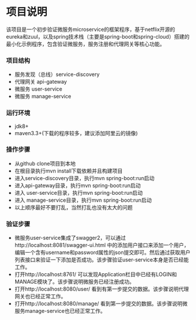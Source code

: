 # 项目说明

该项目是一个初步验证微服务microservice的框架程序，基于netflix开源的eureka和zuul，以及spring技术栈（主要是spring-boot和spring-cloud）搭建的最小化示例程序，包含验证微服务，服务注册和代理网关等核心功能。

### 项目结构

* 服务发现（总线）service-discovery
* 代理网关  api-gateway
* 微服务 user-service
* 微服务 manage-service

### 运行环境

* jdk8+
* maven3.3+(下载的程序较多，建议添加阿里云的镜像)

### 操作步骤

* 从github clone项目到本地
* 在根目录执行mvn install下载依赖并且构建项目
* 进入service-discovery目录，执行mvn spring-boot:run启动
* 进入api-gateway目录，执行mvn spring-boot:run启动
* 进入 user-service目录，执行mvn spring-boot:run启动
* 进入 manage-service目录，执行mvn spring-boot:run启动
* 以上顺序最好不要打乱，当然打乱也没有太大的问题

### 验证步骤

* 微服务user-service集成了swagger2，可以通过http://localhost:8081/swagger-ui.html 中的添加用户接口来添加一个用户，编辑一个含有username和password属性的json提交即可。然后通过获取用户列表接口来验证一下添加是否成功。该步骤验证user-service本身是否已经能工作。
* 打开http://localhost:8761/ 可以发现Application栏目中已经有LOGIN和MANAGE模块了。该步骤说明微服务已经注册成功。
* 打开http://localhost:8080/user/ 看到有第一步提交的数据。该步骤说明代理网关也已经正常工作。
* 打开http://localhost:8080/manage/ 
看到第一步提交的数据。该步骤说明微服务manage-service也已经正常工作。
